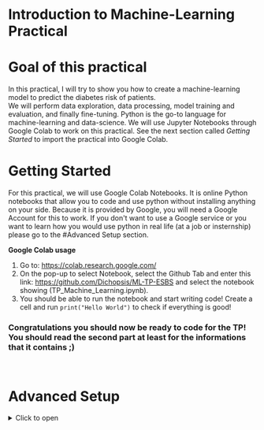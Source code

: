 # Introduction to Machine-Learning Practical

# Goal of this practical

In this practical, I will try to show you how to create a machine-learning model to predict the diabetes risk of patients.  
We will perform data exploration, data processing, model training and evaluation, and finally fine-tuning.
Python is the go-to language for machine-learning and data-science. We will use Jupyter Notebooks through Google Colab to work on this practical. See the next section called _Getting Started_ to import the practical into Google Colab.

# Getting Started

For this practical, we will use Google Colab Notebooks. It is online Python notebooks that allow you to code and use python without installing anything on your side.
Because it is provided by Google, you will need a Google Account for this to work. If you don't want to use a Google service or you want to learn how you would use python in real life (at a job or insternship) please go to the #Advanced Setup section.

**Google Colab usage**

1. Go to: https://colab.research.google.com/
2. On the pop-up to select Notebook, select the Github Tab and enter this link: https://github.com/Dichopsis/ML-TP-ESBS and select the notebook showing (TP_Machine_Learning.ipynb).
3. You should be able to run the notebook and start writing code! Create a cell and run `print("Hello World")` to check if everything is good!

### **Congratulations** you should now be ready to code for the TP! You should read the second part at least for the informations that it contains ;)

</br>

# Advanced Setup

<details><summary>Click to open</summary>
<p>
This is the hard but worth-it way to install Python and all other stuff. It's worth to try as these are the tools you will use for  sure in any job or internship.
It makes everything run on your computer instead of relying on Google's one. I will briefly explain each tool to you and how to use them.

### The tools and how to install them

1. **Git**  
   To Install Git: [Git](https://git-scm.com/downloads) (should already be installed on all Linux)
   Git is command-line software used in informatics to do code versioning (tracking modifications and updates). In any informatics project you WILL be using it. In this TD we will only use Git to download the TP Code from a GitHub Repository using the command in a terminal:  
   `git clone https://github.com/Dichopsis/ML-TP-ESBS.git`. 

2. **Anaconda envrionnement**  
   Anaconda is a python distribution and package manager. It is the preferred way for data-scientist to install Python. We will use Anaconda to install our **python environment**. An environment is a python installation with a specific set of libraries installed. This way we can ensure that we all have the same package installed with the same version.  
   In any Python project, you WILL be using Anaconda environment (or at least Virtual Environement). It is crucial for reproducibility, sharing, and tracking.  
   **To install our environment**  
   If not already done, install Anaconda from: [Anaconda Download Page](https://www.anaconda.com/products/individual#Downloads)  
   After cloning the Git repository, you will find a file named `environment.yml` containing all informations for the Anaconda environment. You can now create the environment using:  
   `conda env create -f environment.yml`  
   Note: If an error occurs such as `conda is not a valid command` you might need to use the anaconda prompt software for the command. Also, environment are heavy (1.5-2gb here) and can take some time to install.  
   You can now activate your environment in your current terminal using:  
   `conda activate TP_ML`. Your command-line should now look like `(TP-ML) you@computername:~`  
   (For WINDOWS please use Anaconda Prompt terminal or run `C:\ProgramData\Anaconda3\Scripts\activate base` before `conda activate TP_ML` if it doesn't work)

3. **Jupyter Notebooks**  
   Jupyter Notebook is the main tool of any data-scientist. It allows you to write and run python code dynamically without reloading all the code, data and variables everytime.  
   It is structured as blocks of code that you can run and edit independently. In this TP, our main worksheet will be the `TP_Machine_Learning.ipynb` Jupyter Notebook.  
   You have several options to open Jupyter Notebooks.

### Using the Tools

- **The Easy way:** Activate you conda env if not already done. Then run:  
  `jupyter-notebook`  
  Your browser should automatically open a window on Jupyter or you can simply click the link. Please check if you can open the ipynb file and the folder.  
  Note: Don't close the terminal prompt as it would shutdown the Jupyter Server.
- **The 2nd Way:** Use [VSCode](https://code.visualstudio.com/)  
  Install the python extension. VSCode is able to natively open Jupyter Notebook with a great interface and without a server. Just select the right python environment and you're ready to go !

### **Congratulations** You should now be ready to code for the TP. Simply open the .ipynb file using jupyter-notebook or VSCode !

</p>
</details>
